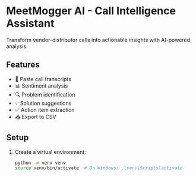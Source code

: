 # MeetMogger AI - Call Intelligence Assistant

Transform vendor-distributor calls into actionable insights with AI-powered analysis.

## Features

- 📝 Paste call transcripts
- 📊 Sentiment analysis
- 🔍 Problem identification
- 💡 Solution suggestions
- ✅ Action item extraction
- 📥 Export to CSV

## Setup

1. Create a virtual environment:
   ```bash
   python -m venv venv
   source venv/bin/activate  # On Windows: .\venv\Scripts\activate